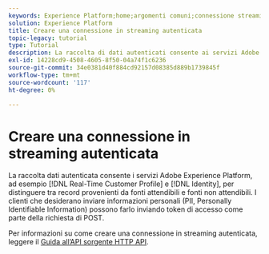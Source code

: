 ```yaml
---
keywords: Experience Platform;home;argomenti comuni;connessione streaming autenticata;connessione streaming;creare connessione streaming;creare connessione streaming autenticata;acquisizione streaming;acquisizione streaming;acquisizione;
solution: Experience Platform
title: Creare una connessione in streaming autenticata
topic-legacy: tutorial
type: Tutorial
description: La raccolta di dati autenticati consente ai servizi Adobe Experience Platform, ad esempio Profilo cliente in tempo reale e Identità, di distinguere tra record provenienti da fonti attendibili e fonti non attendibili.
exl-id: 14228cd9-4508-4605-8f50-04a74f1c6236
source-git-commit: 34e0381d40f884cd92157d08385d889b1739845f
workflow-type: tm+mt
source-wordcount: '117'
ht-degree: 0%

---
```


# Creare una connessione in streaming autenticata

La raccolta dati autenticata consente i servizi Adobe Experience Platform, ad esempio [!DNL Real-Time Customer Profile] e [!DNL Identity], per distinguere tra record provenienti da fonti attendibili e fonti non attendibili. I clienti che desiderano inviare informazioni personali (PII, Personally Identifiable Information) possono farlo inviando token di accesso come parte della richiesta di POST.

Per informazioni su come creare una connessione in streaming autenticata, leggere il [Guida all’API sorgente HTTP API](../../sources/tutorials/api/create/streaming/http.md).
